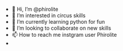 - 👋 Hi, I’m @phirolite
- 👀 I’m interested in circus skills
- 🌱 I’m currently learning python for fun
- 💞️ I’m looking to collaborate on new skills
- 📫 How to reach me instgram user Phirolite
- 
<!---
phirolite/phirolite is a ✨ special ✨ repository because its `README.md` (this file) appears on your GitHub profile.
You can click the Preview link to take a look at your changes.
--->

